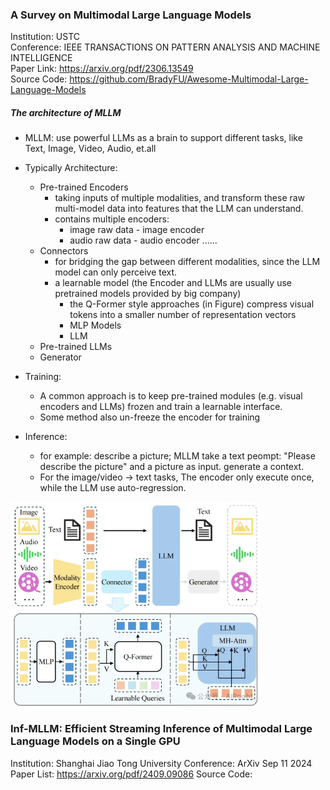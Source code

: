 ### A Survey on Multimodal Large Language Models
Institution: USTC   
Conference: IEEE TRANSACTIONS ON PATTERN ANALYSIS AND MACHINE INTELLIGENCE    
Paper Link: https://arxiv.org/pdf/2306.13549    
Source Code: https://github.com/BradyFU/Awesome-Multimodal-Large-Language-Models    

##### The architecture of MLLM
- MLLM: use powerful LLMs as a brain to support different tasks, like Text, Image, Video, Audio, et.all
- Typically Architecture:
    - Pre-trained Encoders
        - taking inputs of multiple modalities, and transform these raw multi-model data into features that the LLM can understand.
        - contains multiple encoders: 
            - image raw data  -  image encoder
            - audio raw data  -  audio encoder
            ......
    - Connectors
        - for bridging the gap between different modalities, since the LLM model can only perceive text.
        - a learnable model (the Encoder and LLMs are usually use pretrained models provided by big company)
            - the Q-Former style approaches (in Figure) compress visual tokens into a smaller number of representation vectors
            - MLP Models
            - LLM 
    - Pre-trained LLMs
    - Generator

- Training:
    - A common approach is to keep pre-trained modules (e.g. visual encoders and LLMs) frozen and train a learnable interface.
    - Some method also un-freeze the encoder for training

- Inference:
    - for example: describe a picture; MLLM take a text peompt: "Please describe the picture" and a picture as input. generate a context.
    - For the image/video -> text tasks, The encoder only execute once, while the LLM use auto-regression.

<img src="./pictures/MLLM-Architeture.webp" width=400>

### Inf-MLLM: Efficient Streaming Inference of Multimodal Large Language Models on a Single GPU
Institution: Shanghai Jiao Tong University
Conference: ArXiv Sep 11 2024
Paper List: https://arxiv.org/pdf/2409.09086
Source Code:

